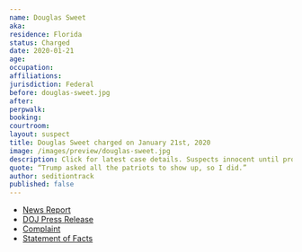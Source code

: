 ```yaml
---
name: Douglas Sweet
aka:
residence: Florida
status: Charged
date: 2020-01-21
age:
occupation:
affiliations:
jurisdiction: Federal
before: douglas-sweet.jpg
after:
perpwalk:
booking:
courtroom:
layout: suspect
title: Douglas Sweet charged on January 21st, 2020
image: /images/preview/douglas-sweet.jpg
description: Click for latest case details. Suspects innocent until proven guilty.
quote: “Trump asked all the patriots to show up, so I did.”
author: seditiontrack
published: false
---
```


- [News Report](https://www.wtkr.com/news/mathews-co-man-arrested-during-capitol-riot-trump-asked-all-the-patriots-to-show-up-so-i-did)
- [DOJ Press Release](https://www.justice.gov/opa/pr/thirteen-charged-federal-court-following-riot-united-states-capitol)
- [Complaint](https://www.justice.gov/opa/press-release/file/1351716/download)
- [Statement of Facts](https://www.justice.gov/opa/press-release/file/1351721/download)

